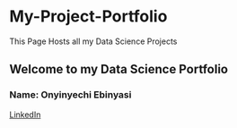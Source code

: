# My-Project-Portfolio

This Page Hosts all my Data Science Projects

## Welcome to my Data Science Portfolio

### Name: Onyinyechi Ebinyasi


[LinkedIn](www.linkedin.com/in/onyx-ebinyasi-608a51105)
